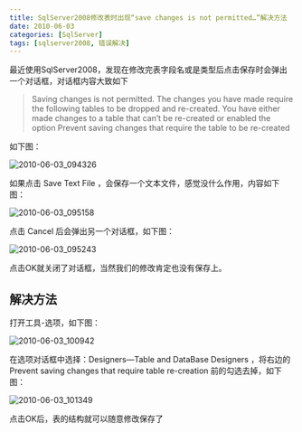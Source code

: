```yaml
---
title: SqlServer2008修改表时出现“save changes is not permitted…”解决方法
date: 2010-06-03
categories: [SqlServer]
tags: [sqlserver2008, 错误解决]
---
```


最近使用SqlServer2008，发现在修改完表字段名或是类型后点击保存时会弹出一个对话框，对话框内容大致如下

> Saving changes is not permitted. The changes you have made require the following tables to be dropped and re-created. You have either made changes to a table that can’t be re-created or enabled the option Prevent saving changes that require the table to be re-created

如下图：

![2010-06-03_094326](http://fwhyy.com/img/post/2010-06-03_094326.png)

如果点击 Save Text File ，会保存一个文本文件，感觉没什么作用，内容如下图：

![2010-06-03_095158](http://fwhyy.com/img/post/2010-06-03_095158.png)

点击 Cancel 后会弹出另一个对话框，如下图：

![2010-06-03_095243](http://fwhyy.com/img/post/2010-06-03_095243.png)

点击OK就关闭了对话框，当然我们的修改肯定也没有保存上。

## 解决方法

打开工具-选项，如下图：

![2010-06-03_100942](http://fwhyy.com/img/post/2010-06-03_100942.png)

在选项对话框中选择：Designers—Table and DataBase Designers ，将右边的Prevent saving changes that require table re-creation 前的勾选去掉，如下图：

![2010-06-03_101349](http://fwhyy.com/img/post/2010-06-03_101349.png)

点击OK后，表的结构就可以随意修改保存了


